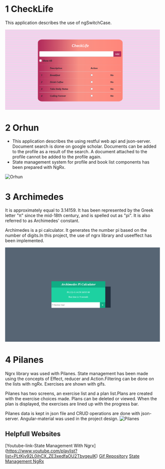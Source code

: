 # 1 CheckLife
This application describes the use of ngSwitchCase.

![CheckLife](https://github.com/NisanurBulut/AdventureOfAngular/blob/master/Trailers/Trailer_CheckLife.gif)

# 2 Orhun
- This application describes the using restful web api and json-server. Document search is done on google scholar. Documents can be added to the profile as a result of the search. A document attached to the profile cannot be added to the profile again.
- State management system for profile and book list components has been prepared with NgRx.

![Orhun](https://github.com/NisanurBulut/AdventureOfAngular/blob/master/Trailers/Trailer_Orhun.gif)

# 3 Archimedes
It is approximately equal to 3.14159. It has been represented by the Greek letter "π" since the mid-18th century, and is spelled out as "pi". It is also referred to as Archimedes' constant.

Archimedes is a pi calculator. It generates the number pi based on the number of digits.In this project, the use of ngrx library and useeffect has been implemented.

![Archimedes](https://github.com/NisanurBulut/AdventureOfAngular/blob/master/Trailers/Trailer_Archimedes.gif)

# 4 Pilanes
Ngrx library was used with Pilanes. State management has been made using the concepts of Effect, reducer and Action.Filtering can be done on the lists with ngRx. Exercises are shown with gifs.

Pilanes has two screens, an exercise list and a plan list.Plans are created with the exercise choices made. Plans can be deleted or viewed. When the plan is displayed, the exercises are lined up with the progress bar.

Pilanes data is kept in json file and CRUD operations are done with json-server. Angular-material was used in the project design.
![Pilanes](https://github.com/NisanurBulut/AdventureOfAngular/blob/master/Trailers/Trailer_Pilanes.gif)

## Helpfull Websites
[Youtube-link-State Management With Ngrx] (https://www.youtube.com/playlist?list=PLtKjv92L0ihCX_ZE3xedfaOU2TbvgeulK)
[Gif Repository](https://giphy.com/)
[State Management NgRx](https://ngrx.io/guide/store)